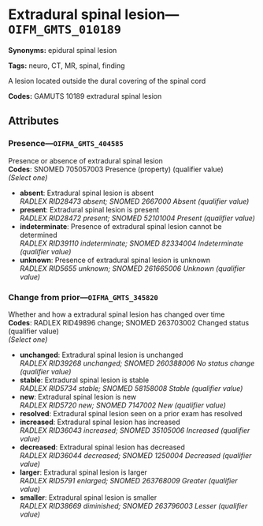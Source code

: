 # Extradural spinal lesion—`OIFM_GMTS_010189`

**Synonyms:** epidural spinal lesion

**Tags:** neuro, CT, MR, spinal, finding

A lesion located outside the dural covering of the spinal cord

**Codes:** GAMUTS 10189 extradural spinal lesion

## Attributes

### Presence—`OIFMA_GMTS_404585`

Presence or absence of extradural spinal lesion  
**Codes**: SNOMED 705057003 Presence (property) (qualifier value)  
*(Select one)*

- **absent**: Extradural spinal lesion is absent  
_RADLEX RID28473 absent; SNOMED 2667000 Absent (qualifier value)_
- **present**: Extradural spinal lesion is present  
_RADLEX RID28472 present; SNOMED 52101004 Present (qualifier value)_
- **indeterminate**: Presence of extradural spinal lesion cannot be determined  
_RADLEX RID39110 indeterminate; SNOMED 82334004 Indeterminate (qualifier value)_
- **unknown**: Presence of extradural spinal lesion is unknown  
_RADLEX RID5655 unknown; SNOMED 261665006 Unknown (qualifier value)_

### Change from prior—`OIFMA_GMTS_345820`

Whether and how a extradural spinal lesion has changed over time  
**Codes**: RADLEX RID49896 change; SNOMED 263703002 Changed status (qualifier value)  
*(Select one)*

- **unchanged**: Extradural spinal lesion is unchanged  
_RADLEX RID39268 unchanged; SNOMED 260388006 No status change (qualifier value)_
- **stable**: Extradural spinal lesion is stable  
_RADLEX RID5734 stable; SNOMED 58158008 Stable (qualifier value)_
- **new**: Extradural spinal lesion is new  
_RADLEX RID5720 new; SNOMED 7147002 New (qualifier value)_
- **resolved**: Extradural spinal lesion seen on a prior exam has resolved  
- **increased**: Extradural spinal lesion has increased  
_RADLEX RID36043 increased; SNOMED 35105006 Increased (qualifier value)_
- **decreased**: Extradural spinal lesion has decreased  
_RADLEX RID36044 decreased; SNOMED 1250004 Decreased (qualifier value)_
- **larger**: Extradural spinal lesion is larger  
_RADLEX RID5791 enlarged; SNOMED 263768009 Greater (qualifier value)_
- **smaller**: Extradural spinal lesion is smaller  
_RADLEX RID38669 diminished; SNOMED 263796003 Lesser (qualifier value)_
